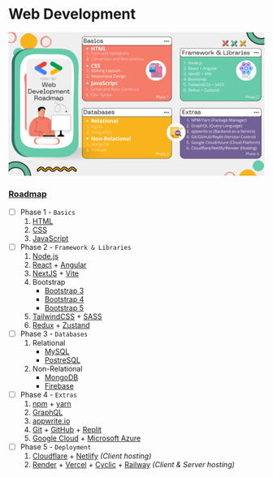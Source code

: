 # Web Development

![Roadmap](./assets/Roadmap.png)

### [Roadmap](/WEB_DEV/assets/Roadmap.png)
- [ ] Phase 1 - `Basics`
    1. [HTML](https://developer.mozilla.org/en-US/docs/Web/HTML)
    2. [CSS](https://developer.mozilla.org/en-US/docs/Web/CSS)
    3. [JavaScript](https://developer.mozilla.org/en-US/docs/Web/JavaScript)
- [ ] Phase 2 - `Framework & Libraries`
    1. [Node.js](https://www.w3schools.com/nodejs)
    2. [React](https://www.w3schools.com/REACT/DEFAULT.ASP) + [Angular](https://www.w3schools.com/angular/)
    3. [NextJS](https://www.geeksforgeeks.org/next-js-introduction/) + [Vite](https://radixweb.com/introduction-of-vite-js)
    4. Bootstrap
        * [Bootstrap 3](https://www.w3schools.com/bootstrap/default.asp)
        * [Bootstrap 4](https://www.w3schools.com/bootstrap4/default.asp)
        * [Bootstrap 5](https://www.w3schools.com/bootstrap5/index.php)
    5. [TailwindCSS](https://www.geeksforgeeks.org/tailwind-css) + [SASS](https://www.w3schools.com/sass)
    6. [Redux](https://www.freecodecamp.org/news/what-is-redux-store-actions-reducers-explained/) + [Zustand](https://docs.pmnd.rs/zustand/getting-started/introduction)
- [ ] Phase 3 - `Databases`
    1. Relational
        * [MySQL](https://www.w3schools.com/MySQL/default.asp)
        * [PostreSQL](https://www.w3schools.com/postgresql/index.php)
    2. Non-Relational
        * [MongoDB](https://www.w3schools.com/mongodb)
        * [Firebase](https://firebase.google.com/docs)
- [ ] Phase 4 - `Extras`
    1. [npm](https://nodejs.dev/en/learn/an-introduction-to-the-npm-package-manager) + [yarn](https://yarnpkg.com/getting-started)
    2. [GraphQL](https://graphql.org/learn)
    3. [appwrite.io](https://appwrite.io)
    4. [Git](https://git-scm.com/about) + [GitHub](https://www.techtarget.com/searchitoperations/definition/GitHub) + [Replit](https://docs.replit.com/getting-started/intro-replit)
    5. [Google Cloud](https://cloud.google.com/docs/overview) + [Microsoft Azure](https://azure.microsoft.com/en-in/get-started)
- [ ] Phase 5 - `Deployment`
    1. [Cloudflare](https://www.cloudflare.com/learning/what-is-cloudflare) + [Netlify](https://www.netlify.com) *(Client hosting)*
    2. [Render](https://render.com) + [Vercel](https://vercel.com) + [Cyclic](https://www.cyclic.sh) + [Railway](https://www.railway.app) *(Client & Server hosting)*
